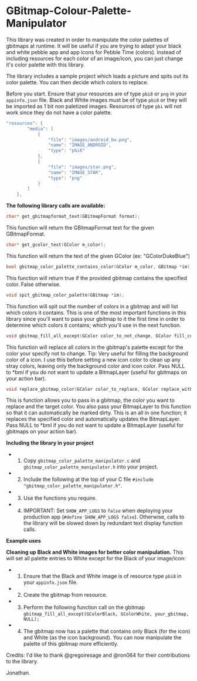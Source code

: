# GBitmap-Colour-Palette-Manipulator

This library was created in order to manipulate the color palettes of gbitmaps at runtime. It will be useful if you are trying to adapt your black and white pebble app and app icons for Pebble Time (colors). Instead of including resources for each color of an image/icon, you can just change it's color palette with this library.

The library includes a sample project which loads a picture and spits out its color palette. You can then decide which colors to replace. 

Before you start. Ensure that your resources are of type ```pbi8``` or ```png``` in your ```appinfo.json``` file. Black and White images must be of type ```pbi8``` or they will be imported as 1 bit non paletized images. Resources of type ```pbi``` will not work since they do not have a color palette.

```c
"resources": {
        "media": [
            {
                "file": "images/android_bw.png",
                "name": "IMAGE_ANDROID",
                "type": "pbi8"
            },
            {
                "file": "images/star.png",
                "name": "IMAGE_STAR",
                "type": "png"
            }
        ]
    },
  ```

**The following library calls are available:**
```c
char* get_gbitmapformat_text(GBitmapFormat format);
```
This function will return the GBitmapFormat text for the given GBitmapFormat.

```c
char* get_gcolor_text(GColor m_color);
```
This function will return the text of the given GColor (ex: "GColorDukeBlue")

```c
bool gbitmap_color_palette_contains_color(GColor m_color, GBitmap *im);
```
This function will return true if the provided gbitmap contains the specified color. False otherwise. 

```c
void spit_gbitmap_color_palette(GBitmap *im);
```
This function will spit out the number of colors in a gbitmap and will list which colors it contains. This is one of the most important functions in this library since you'll want to pass your gbitmap to it the first time in order to determine which colors it contains; which you'll use in the next function.

```c
void gbitmap_fill_all_except(GColor color_to_not_change, GColor fill_color, GBitmap *im, BitmapLayer *bml);
```
This function will replace all colors in the gbitmap's palette except for the color your specify not to change. Tip: Very useful for filling the background color of a icon. I use this before setting a new icon color to clean up any stray colors, leaving only the background color and icon color. Pass NULL to *bml if you do not want to update a BitmapLayer (useful for gbitmaps on your action bar).

```c
void replace_gbitmap_color(GColor color_to_replace, GColor replace_with_color, GBitmap *im, BitmapLayer *bml);
```
This is function allows you to pass in a gbitmap, the color you want to replace and the target color. You also pass your BitmapLayer to this function so that it can automatically be marked dirty. This is an all in one function; it replaces the specified color and automatically updates the BitmapLayer. Pass NULL to *bml if you do not want to update a BitmapLayer (useful for gbitmaps on your action bar).

**Including the library in your project**

- 1) Copy ```gbitmap_color_palette_manipulator.c``` and ```gbitmap_color_palette_manipulator.h``` into your project.
- 2) Include the following at the top of your C file ```#include "gbitmap_color_palette_manipulator.h"```.
- 3) Use the functions you require.
- 4) IMPORTANT: Set ```SHOW_APP_LOGS``` to ```false``` when deploying your production app (```#define SHOW_APP_LOGS false```). Otherwise, calls to the library will be slowed down by redundant text display function calls.

**Example uses**

**Cleaning up Black and White images for better color manipulation.**
This will set all palette entries to White except for the Black of your image/icon:
- 1) Ensure that the Black and White image is of resource type ```pbi8``` in your ```appinfo.json``` file.
- 2) Create the gbitmap from resource.
- 3) Perform the following function call on the gbitmap ```gbitmap_fill_all_except(GColorBlack, GColorWhite, your_gbitmap, NULL);```
- 4) The gbitmap now has a palette that contains only Black (for the icon) and White (as the icon background). You can now manipulate the palette of this gbitmap more efficiently.

Credits:
I'd like to thank @gregoiresage and @ron064 for their contributions to the library.

Jonathan.
